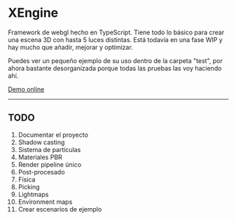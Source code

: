 # XEngine
Framework de webgl hecho en TypeScript. Tiene todo lo básico para crear una escena 3D con hasta 5 luces distintas. Está todavía en una fase WIP y hay mucho que añadir, mejorar y optimizar.

Puedes ver un pequeño ejemplo de su uso dentro de la carpeta "test", por ahora bastante desorganizada porque todas las pruebas las voy haciendo ahí.

[Demo online](http://games.xiscoferrer.com/XEngine/)

___

## TODO
1. Documentar el proyecto
2. Shadow casting
3. Sistema de partículas
4. Materiales PBR
5. Render pipeline único
6. Post-procesado
7. Física
8. Picking
9. Lightmaps
10. Environment maps
11. Crear escenarios de ejemplo
